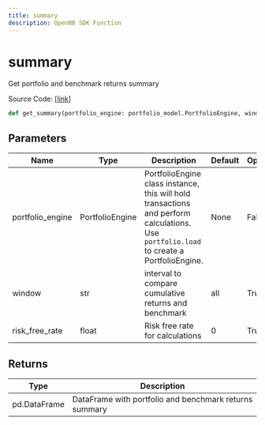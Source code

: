 ```yaml
---
title: summary
description: OpenBB SDK Function
---
```


# summary

Get portfolio and benchmark returns summary

Source Code: [[link](https://github.com/OpenBB-finance/OpenBBTerminal/tree/main/openbb_terminal/portfolio/portfolio_model.py#L2070)]

```python
def get_summary(portfolio_engine: portfolio_model.PortfolioEngine, window: str = "all", risk_free_rate: float = 0) -> pd.DataFrame
```
## Parameters

| Name | Type | Description | Default | Optional |
| ---- | ---- | ----------- | ------- | -------- |
| portfolio_engine | PortfolioEngine | PortfolioEngine class instance, this will hold transactions and perform calculations.<br/>Use `portfolio.load` to create a PortfolioEngine. | None | False |
| window | str | interval to compare cumulative returns and benchmark | all | True |
| risk_free_rate | float | Risk free rate for calculations | 0 | True |

## Returns

| Type | Description |
| ---- | ----------- |
| pd.DataFrame | DataFrame with portfolio and benchmark returns summary |


